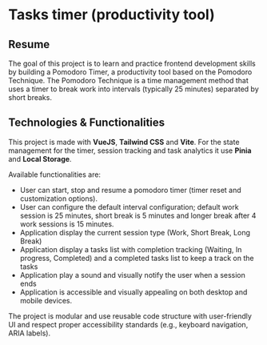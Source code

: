 # Tasks timer (productivity tool)

## Resume

The goal of this project is to learn and practice frontend development skills by building a Pomodoro Timer, a productivity tool based on the Pomodoro Technique.
The Pomodoro Technique is a time management method that uses a timer to break work into intervals (typically 25 minutes) separated by short breaks.

## Technologies & Functionalities

This project is made with **VueJS**, **Tailwind CSS** and **Vite**.
For the state management for the timer, session tracking and task analytics it use **Pinia** and **Local Storage**.

Available functionalities are:

- User can start, stop and resume a pomodoro timer (timer reset and customization options).
- User can configure the default interval configuration; default work session is 25 minutes, short break is 5 minutes and longer break after 4 work sessions is 15 minutes.
- Application display the current session type (Work, Short Break, Long Break)
- Application display a tasks list with completion tracking (Waiting, In progress, Completed) and a completed tasks list to keep a track on the tasks
- Application play a sound and visually notify the user when a session ends
- Application is accessible and visually appealing on both desktop and mobile devices.

The project is modular and use reusable code structure with user-friendly UI and respect proper accessibility standards (e.g., keyboard navigation, ARIA labels).
